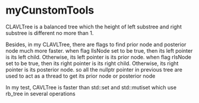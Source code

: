 # myCunstomTools


CLAVLTree is a balanced tree which the height of left substree and right substree is different no more than 1.
	
Besides, in my CLAVLTree, there are flags to find prior node and posterior node much more faster.
when flag lIsNode set to be true, then its left pointer is its left child. Otherwise, its left pointer is its prior node.
when flag rIsNode set to be true, then its right pointer is its right child. Otherwise, its right pointer is its posterior node.
so all the nullptr pointer in previous tree are used to act as a thread to get its prior node or posterior node

In my test, CAVLTree is faster than std::set and std::mutiset which use rb_tree in several operations
